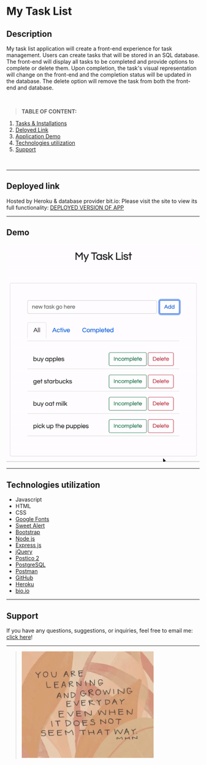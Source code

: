 # My Task List

## Description

My task list application will create a front-end experience for task management. Users can create tasks that will be stored in an SQL database. The front-end will display all tasks to be completed and provide options to complete or delete them. Upon completion, the task's visual representation will change on the front-end and the completion status will be updated in the database. The delete option will remove the task from both the front-end and database.

</br>

>**TABLE OF CONTENT:**
1. [Tasks & Installations](/todo.md)
1. [Deloyed Link](#deployed-link)
1. [Application Demo](#demo)
1. [Technologies utilization](#technologies-utilization) 
1. [Support](#support)

</br>

----

## Deployed link 
Hosted by Heroku & database provider bit.io:
Please visit the site to view its full functionality: [DEPLOYED VERSION OF APP](https://weekend-todo-taskist.herokuapp.com/)

--- 

## Demo

![To-do application demo](/server/public/images/screenshot.gif)


----
## Technologies utilization 

* Javascript
* HTML
* CSS
* [Google Fonts](https://fonts.google.com/)
* [Sweet Alert](https://sweetalert.js.org/guides/)
* [Bootstrap](https://getbootstrap.com/)
* [Node js](https://nodejs.org/en/about/)
* [Express js](https://expressjs.com/)
* [jQuery](https://jquery.com/)
* [Postico 2](https://eggerapps.at/postico2/)
* [PostgreSQL](https://www.postgresql.org/)
* [Postman](https://www.postman.com/)
* [GitHub](https://github.com/xaihang/) 
* [Heroku](https://www.heroku.com/about) 
* [bio.io](https://bit.io/)

---
## Support
If you have any questions, suggestions, or inquiries, feel free to email me: [click here](mailto:xaihang12@gmail.com?subject=[GitHub]%20Supoort%20Question%20Inquries)! 

---

> ![Quote of the week](./server/public/images/quote.png)